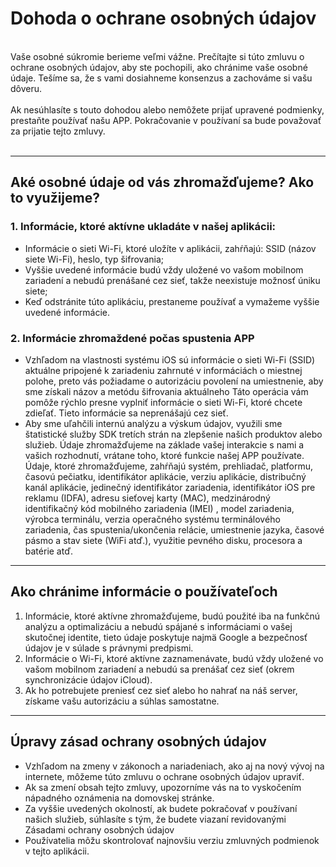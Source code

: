 # Dohoda o ochrane osobných údajov
<br>
Vaše osobné súkromie berieme veľmi vážne. Prečítajte si túto zmluvu o ochrane osobných údajov, aby ste pochopili, ako chránime vaše osobné údaje. Tešíme sa, že s vami dosiahneme konsenzus a zachováme si vašu dôveru.
<br><br>Ak nesúhlasíte s touto dohodou alebo nemôžete prijať upravené podmienky, prestaňte používať našu APP. Pokračovanie v používaní sa bude považovať za prijatie tejto zmluvy.
<br><br>

***

## Aké osobné údaje od vás zhromažďujeme? Ako to využijeme?
### 1. Informácie, ktoré aktívne ukladáte v našej aplikácii:
   - Informácie o sieti Wi-Fi, ktoré uložíte v aplikácii, zahŕňajú: SSID (názov siete Wi-Fi), heslo, typ šifrovania;
   - Vyššie uvedené informácie budú vždy uložené vo vašom mobilnom zariadení a nebudú prenášané cez sieť, takže neexistuje možnosť úniku siete;
   - Keď odstránite túto aplikáciu, prestaneme používať a vymažeme vyššie uvedené informácie.


### 2. Informácie zhromaždené počas spustenia APP
   - Vzhľadom na vlastnosti systému iOS sú informácie o sieti Wi-Fi (SSID) aktuálne pripojené k zariadeniu zahrnuté v informáciách o miestnej polohe, preto vás požiadame o autorizáciu povolení na umiestnenie, aby sme získali názov a metódu šifrovania aktuálneho Táto operácia vám pomôže rýchlo presne vyplniť informácie o sieti Wi-Fi, ktoré chcete zdieľať. Tieto informácie sa neprenášajú cez sieť.
   - Aby sme uľahčili internú analýzu a výskum údajov, využili sme štatistické služby SDK tretích strán na zlepšenie našich produktov alebo služieb. Údaje zhromažďujeme na základe vašej interakcie s nami a vašich rozhodnutí, vrátane toho, ktoré funkcie našej APP používate. Údaje, ktoré zhromažďujeme, zahŕňajú systém, prehliadač, platformu, časovú pečiatku, identifikátor aplikácie, verziu aplikácie, distribučný kanál aplikácie, jedinečný identifikátor zariadenia, identifikátor iOS pre reklamu (IDFA), adresu sieťovej karty (MAC), medzinárodný identifikačný kód mobilného zariadenia (IMEI) , model zariadenia, výrobca terminálu, verzia operačného systému terminálového zariadenia, čas spustenia/ukončenia relácie, umiestnenie jazyka, časové pásmo a stav siete (WiFi atď.), využitie pevného disku, procesora a batérie atď.

 

***
## Ako chránime informácie o používateľoch
   1. Informácie, ktoré aktívne zhromažďujeme, budú použité iba na funkčnú analýzu a optimalizáciu a nebudú spájané s informáciami o vašej skutočnej identite, tieto údaje poskytuje najmä Google a bezpečnosť údajov je v súlade s právnymi predpismi.
   2. Informácie o Wi-Fi, ktoré aktívne zaznamenávate, budú vždy uložené vo vašom mobilnom zariadení a nebudú sa prenášať cez sieť (okrem synchronizácie údajov iCloud).
   3. Ak ho potrebujete preniesť cez sieť alebo ho nahrať na náš server, získame vašu autorizáciu a súhlas samostatne.
***

## Úpravy zásad ochrany osobných údajov
   - Vzhľadom na zmeny v zákonoch a nariadeniach, ako aj na nový vývoj na internete, môžeme túto zmluvu o ochrane osobných údajov upraviť.
   - Ak sa zmení obsah tejto zmluvy, upozorníme vás na to vyskočením nápadného oznámenia na domovskej stránke.
   - Za vyššie uvedených okolností, ak budete pokračovať v používaní našich služieb, súhlasíte s tým, že budete viazaní revidovanými Zásadami ochrany osobných údajov
   - Používatelia môžu skontrolovať najnovšiu verziu zmluvných podmienok v tejto aplikácii.
